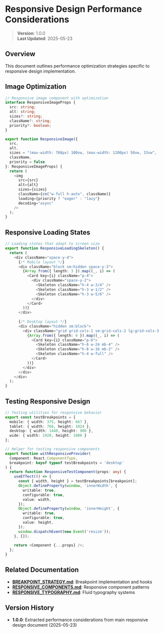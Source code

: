 
# Responsive Design Performance Considerations

> **Version**: 1.0.0  
> **Last Updated**: 2025-05-23

## Overview

This document outlines performance optimization strategies specific to responsive design implementation.

## Image Optimization

```typescript
// Responsive image component with optimization
interface ResponsiveImageProps {
  src: string;
  alt: string;
  sizes?: string;
  className?: string;
  priority?: boolean;
}

export function ResponsiveImage({ 
  src, 
  alt, 
  sizes = "(max-width: 768px) 100vw, (max-width: 1200px) 50vw, 33vw",
  className,
  priority = false 
}: ResponsiveImageProps) {
  return (
    <img
      src={src}
      alt={alt}
      sizes={sizes}
      className={cn("w-full h-auto", className)}
      loading={priority ? "eager" : "lazy"}
      decoding="async"
    />
  );
}
```

## Responsive Loading States

```typescript
// Loading states that adapt to screen size
export function ResponsiveLoadingSkeleton() {
  return (
    <div className="space-y-4">
      {/* Mobile layout */}
      <div className="block sm:hidden space-y-3">
        {Array.from({ length: 3 }).map((_, i) => (
          <Card key={i} className="p-4">
            <div className="space-y-2">
              <Skeleton className="h-4 w-3/4" />
              <Skeleton className="h-3 w-1/2" />
              <Skeleton className="h-3 w-5/6" />
            </div>
          </Card>
        ))}
      </div>
      
      {/* Desktop layout */}
      <div className="hidden sm:block">
        <div className="grid grid-cols-1 sm:grid-cols-2 lg:grid-cols-3 gap-6">
          {Array.from({ length: 6 }).map((_, i) => (
            <Card key={i} className="p-6">
              <Skeleton className="h-6 w-24 mb-4" />
              <Skeleton className="h-8 w-16 mb-2" />
              <Skeleton className="h-4 w-full" />
            </Card>
          ))}
        </div>
      </div>
    </div>
  );
}
```

## Testing Responsive Design

```typescript
// Testing utilities for responsive behavior
export const testBreakpoints = {
  mobile: { width: 375, height: 667 },
  tablet: { width: 768, height: 1024 },
  desktop: { width: 1440, height: 900 },
  wide: { width: 1920, height: 1080 }
};

// Helper for testing responsive components
export function withResponsiveProvider(
  Component: React.ComponentType,
  breakpoint: keyof typeof testBreakpoints = 'desktop'
) {
  return function ResponsiveTestComponent(props: any) {
    useEffect(() => {
      const { width, height } = testBreakpoints[breakpoint];
      Object.defineProperty(window, 'innerWidth', {
        writable: true,
        configurable: true,
        value: width,
      });
      Object.defineProperty(window, 'innerHeight', {
        writable: true,
        configurable: true,
        value: height,
      });
      window.dispatchEvent(new Event('resize'));
    }, []);
    
    return <Component {...props} />;
  };
}
```

## Related Documentation

- **[BREAKPOINT_STRATEGY.md](BREAKPOINT_STRATEGY.md)**: Breakpoint implementation and hooks
- **[RESPONSIVE_COMPONENTS.md](RESPONSIVE_COMPONENTS.md)**: Responsive component patterns
- **[RESPONSIVE_TYPOGRAPHY.md](RESPONSIVE_TYPOGRAPHY.md)**: Fluid typography systems

## Version History

- **1.0.0**: Extracted performance considerations from main responsive design document (2025-05-23)
